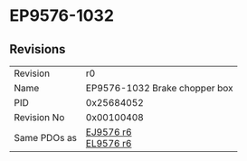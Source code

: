 # EP9576-1032

## Revisions
<table>
<tr>
<td>Revision</td>
<td>r0</td>
</tr>
<tr>
<td>Name</td>
<td>EP9576-1032 Brake chopper box</td>
</tr>
<tr>
<td>PID</td>
<td>0x25684052</td>
</tr>
<tr>
<td>Revision No</td>
<td>0x00100408</td>
</tr>
<tr>
<td>Same PDOs as</td>
<td><a href="EJ9576.md">EJ9576 r6</a><br/><a href="EL9576.md">EL9576 r6</a></td>
</tr>
</table>
